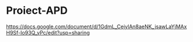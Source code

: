 # Proiect-APD
https://docs.google.com/document/d/1GdmL_CejylAn8aeNK_jsawLaYjMAxH9Sf-Io93Q_vPc/edit?usp=sharing

